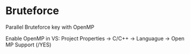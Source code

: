 # Bruteforce
Parallel Bruteforce key with OpenMP

Enable OpenMP in VS:
Project Properties -> C/C++ -> Languague -> Open MP Support (/YES)
